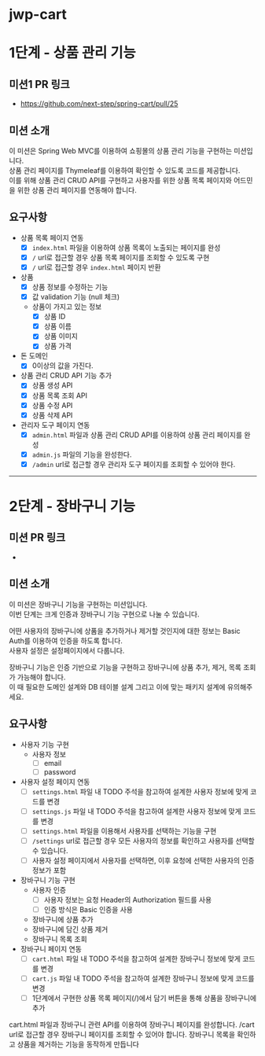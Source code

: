 # jwp-cart

# 1단계 - 상품 관리 기능

## 미션1 PR 링크

* https://github.com/next-step/spring-cart/pull/25

## 미션 소개

이 미션은 Spring Web MVC를 이용하여 쇼핑몰의 상품 관리 기능을 구현하는 미션입니다.  
상품 관리 페이지를 Thymeleaf를 이용하여 확인할 수 있도록 코드를 제공합니다.  
이를 위해 상품 관리 CRUD API를 구현하고 사용자를 위한 상품 목록 페이지와 어드민을 위한 상품 관리 페이지를 연동해야 합니다.

## 요구사항

* 상품 목록 페이지 연동
    - [x] `index.html` 파일을 이용하여 상품 목록이 노출되는 페이지를 완성
    - [x] `/` url로 접근할 경우 상품 목록 페이지를 조회할 수 있도록 구현
    - [x] `/` url로 접근할 경우 `index.html` 페이지 반환
* 상품
    - [x] 상품 정보를 수정하는 기능
    - [x] 값 validation 기능 (null 체크)

    * 상품이 가지고 있는 정보
        - [x] 상품 ID
        - [x] 상품 이름
        - [x] 상품 이미지
        - [x] 상품 가격
* 돈 도메인
    - [x] 0이상의 값을 가진다.
* 상품 관리 CRUD API 기능 추가
    - [x] 상품 생성 API
    - [x] 상품 목록 조회 API
    - [x] 상품 수정 API
    - [x] 상품 삭제 API
* 관리자 도구 페이지 연동
    - [x] `admin.html` 파일과 상품 관리 CRUD API를 이용하여 상품 관리 페이지를 완성
    - [x] `admin.js` 파일의 기능을 완성한다.
    - [x] `/admin` url로 접근할 경우 관리자 도구 페이지를 조회할 수 있어야 한다.

---

# 2단계 - 장바구니 기능

## 미션 PR 링크

*

## 미션 소개

이 미션은 장바구니 기능을 구현하는 미션입니다.  
이번 단계는 크게 인증과 장바구니 기능 구현으로 나눌 수 있습니다.

어떤 사용자의 장바구니에 상품을 추가하거나 제거할 것인지에 대한 정보는 Basic Auth를 이용하여 인증을 하도록 합니다.  
사용자 설정은 설정페이지에서 다룹니다.

장바구니 기능은 인증 기반으로 기능을 구현하고 장바구니에 상품 추가, 제거, 목록 조회가 가능해야 합니다.  
이 때 필요한 도메인 설계와 DB 테이블 설계 그리고 이에 맞는 패키지 설계에 유의해주세요.

## 요구사항

- 사용자 기능 구현
    - 사용자 정보
        - [ ] email
        - [ ] password
- 사용자 설정 페이지 연동
    - [ ] `settings.html` 파일 내 TODO 주석을 참고하여 설계한 사용자 정보에 맞게 코드를 변경
    - [ ] `settings.js` 파일 내 TODO 주석을 참고하여 설계한 사용자 정보에 맞게 코드를 변경
    - [ ] `settings.html` 파일을 이용해서 사용자를 선택하는 기능을 구현
    - [ ] `/settings` url로 접근할 경우 모든 사용자의 정보를 확인하고 사용자를 선택할 수 있습니다.
    - [ ] 사용자 설정 페이지에서 사용자를 선택하면, 이후 요청에 선택한 사용자의 인증 정보가 포함
- 장바구니 기능 구현
    - 사용자 인증
        - [ ] 사용자 정보는 요청 Header의 Authorization 필드를 사용
        - [ ] 인증 방식은 Basic 인증을 사용
    - 장바구니에 상품 추가
    - 장바구니에 담긴 상품 제거
    - 장바구니 목록 조회
- 장바구니 페이지 연동
    - [ ] `cart.html` 파일 내 TODO 주석을 참고하여 설계한 장바구니 정보에 맞게 코드를 변경
    - [ ] `cart.js` 파일 내 TODO 주석을 참고하여 설계한 장바구니 정보에 맞게 코드를 변경
    - [ ] 1단계에서 구현한 상품 목록 페이지(/)에서 담기 버튼을 통해 상품을 장바구니에 추가

cart.html 파일과 장바구니 관련 API를 이용하여 장바구니 페이지를 완성합니다.
/cart url로 접근할 경우 장바구니 페이지를 조회할 수 있어야 합니다.
장바구니 목록을 확인하고 상품을 제거하는 기능을 동작하게 만듭니다
